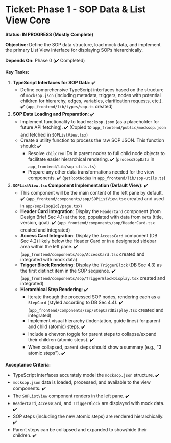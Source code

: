 # Ticket: Phase 1 - SOP Data & List View Core

**Status: IN PROGRESS (Mostly Complete)**

**Objective:** Define the SOP data structure, load mock data, and implement the primary List View interface for displaying SOPs hierarchically.

**Depends On:** Phase 0 (✔️ Completed)

**Key Tasks:**

1.  **TypeScript Interfaces for SOP Data**: ✔️
    *   Define comprehensive TypeScript interfaces based on the structure of `mocksop.json` (including metadata, triggers, nodes with potential children for hierarchy, edges, variables, clarification requests, etc.). ✔️ (`app_frontend/lib/types/sop.ts` created)
2.  **SOP Data Loading and Preparation**: ✔️
    *   Implement functionality to load `mocksop.json` (as a placeholder for future API fetching). ✔️ (Copied to `app_frontend/public/mocksop.json` and fetched in `SOPListView.tsx`)
    *   Create a utility function to process the raw SOP JSON. This function should: ✔️
        *   Resolve `children` IDs in parent nodes to full child node objects to facilitate easier hierarchical rendering. ✔️ (`processSopData` in `app_frontend/lib/sop-utils.ts`)
        *   Prepare any other data transformations needed for the view components. ✔️ (`getRootNodes` in `app_frontend/lib/sop-utils.ts`)
3.  **`SOPListView.tsx` Component Implementation (Default View)**: ✔️
    *   This component will be the main content of the left pane by default. ✔️ (`app_frontend/components/sop/SOPListView.tsx` created and used in `app/sop/[sopId]/page.tsx`)
    *   **Header Card Integration**: Display the `HeaderCard` component (from Design Brief Sec 4.1) at the top, populated with data from `meta` (title, version, goal). ✔️ (`app_frontend/components/sop/HeaderCard.tsx` created and integrated)
    *   **Access Card Integration**: Display the `AccessCard` component (DB Sec 4.2) likely below the Header Card or in a designated sidebar area within the left pane. ✔️ (`app_frontend/components/sop/AccessCard.tsx` created and integrated with mock data)
    *   **Trigger Block Rendering**: Display the `TriggerBlock` (DB Sec 4.3) as the first distinct item in the SOP sequence. ✔️ (`app_frontend/components/sop/TriggerBlockDisplay.tsx` created and integrated)
    *   **Hierarchical Step Rendering**: ✔️
        *   Iterate through the processed SOP nodes, rendering each as a `StepCard` (styled according to DB Sec 4.4). ✔️ (`app_frontend/components/sop/StepCardDisplay.tsx` created and integrated)
        *   Implement visual hierarchy (indentation, guide lines) for parent and child (atomic) steps. ✔️
        *   Include a chevron toggle for parent steps to collapse/expand their children (atomic steps). ✔️
        *   When collapsed, parent steps should show a summary (e.g., "3 atomic steps"). ✔️

**Acceptance Criteria:**

*   TypeScript interfaces accurately model the `mocksop.json` structure. ✔️
*   `mocksop.json` data is loaded, processed, and available to the view components. ✔️
*   The `SOPListView` component renders in the left pane. ✔️
*   `HeaderCard`, `AccessCard`, and `TriggerBlock` are displayed with mock data. ✔️
*   SOP steps (including the new atomic steps) are rendered hierarchically. ✔️
*   Parent steps can be collapsed and expanded to show/hide their children. ✔️ 